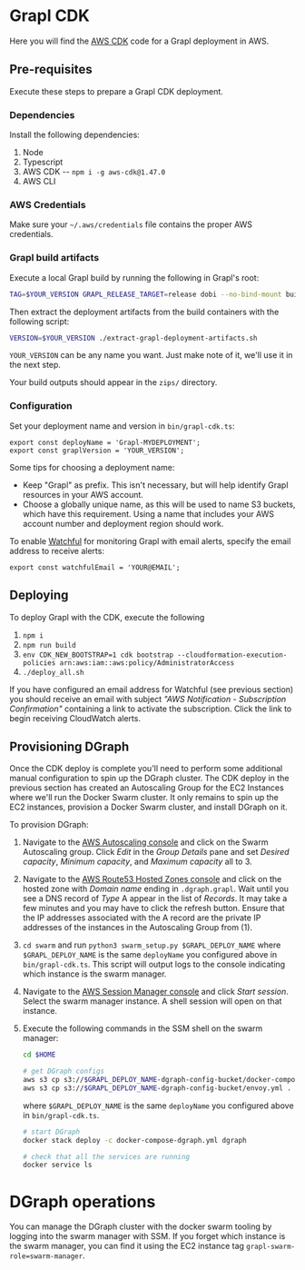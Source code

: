 # Grapl CDK

Here you will find the [AWS CDK](https://aws.amazon.com/cdk/) code for
a Grapl deployment in AWS.

## Pre-requisites

Execute these steps to prepare a Grapl CDK deployment.

### Dependencies

Install the following dependencies:

1. Node
2. Typescript
3. AWS CDK -- `npm i -g aws-cdk@1.47.0`
4. AWS CLI

### AWS Credentials

Make sure your `~/.aws/credentials` file contains the proper AWS
credentials.

### Grapl build artifacts

Execute a local Grapl build by running the following in Grapl's root:

```bash
TAG=$YOUR_VERSION GRAPL_RELEASE_TARGET=release dobi --no-bind-mount build
```

Then extract the deployment artifacts from the build containers with
the following script:

```bash
VERSION=$YOUR_VERSION ./extract-grapl-deployment-artifacts.sh
```

`YOUR_VERSION` can be any name you want. Just make note of it, we'll
use it in the next step.

Your build outputs should appear in the `zips/` directory.

### Configuration

Set your deployment name and version in `bin/grapl-cdk.ts`:

```
export const deployName = 'Grapl-MYDEPLOYMENT';
export const graplVersion = 'YOUR_VERSION';
```

Some tips for choosing a deployment name:

-   Keep "Grapl" as prefix. This isn't necessary, but will help
    identify Grapl resources in your AWS account.
-   Choose a globally unique name, as this will be used to name S3
    buckets, which have this requirement. Using a name that includes
    your AWS account number and deployment region should work.

To enable [Watchful](https://github.com/eladb/cdk-watchful) for
monitoring Grapl with email alerts, specify the email address to
receive alerts:

```
export const watchfulEmail = 'YOUR@EMAIL';
```

## Deploying

To deploy Grapl with the CDK, execute the following

1. `npm i`
2. `npm run build`
3. `env CDK_NEW_BOOTSTRAP=1 cdk bootstrap --cloudformation-execution-policies arn:aws:iam::aws:policy/AdministratorAccess`
4. `./deploy_all.sh`

If you have configured an email address for Watchful (see previous
section) you should receive an email with subject *"AWS Notification -
Subscription Confirmation"* containing a link to activate the
subscription. Click the link to begin receiving CloudWatch alerts.

## Provisioning DGraph

Once the CDK deploy is complete you'll need to perform some additional
manual configuration to spin up the DGraph cluster. The CDK deploy in
the previous section has created an Autoscaling Group for the EC2
Instances where we'll run the Docker Swarm cluster. It only remains to
spin up the EC2 instances, provision a Docker Swarm cluster, and
install DGraph on it.

To provision DGraph:

1. Navigate to the [AWS Autoscaling
   console](https://console.aws.amazon.com/ec2autoscaling) and click
   on the Swarm Autoscaling group. Click *Edit* in the *Group Details*
   pane and set *Desired capacity*, *Minimum capacity*, and *Maximum
   capacity* all to 3.

2. Navigate to the [AWS Route53 Hosted Zones
   console](https://console.aws.amazon.com/route53/v2/hostedzones) and
   click on the hosted zone with *Domain name* ending in
   `.dgraph.grapl`. Wait until you see a DNS record of *Type* A appear
   in the list of *Records*. It may take a few minutes and you may
   have to click the refresh button. Ensure that the IP addresses
   associated with the A record are the private IP addresses of the
   instances in the Autoscaling Group from (1).

3. `cd swarm` and run `python3 swarm_setup.py $GRAPL_DEPLOY_NAME`
   where `$GRAPL_DEPLOY_NAME` is the same `deployName` you configured
   above in `bin/grapl-cdk.ts`. This script will output logs to the
   console indicating which instance is the swarm manager.

4. Navigate to the [AWS Session Manager
   console](https://us-east-1.console.aws.amazon.com/systems-manager/session-manager)
   and click *Start session*. Select the swarm manager instance. A
   shell session will open on that instance.

5. Execute the following commands in the SSM shell on the swarm
   manager:
   ```bash
   cd $HOME

   # get DGraph configs
   aws s3 cp s3://$GRAPL_DEPLOY_NAME-dgraph-config-bucket/docker-compose-dgraph.yml .
   aws s3 cp s3://$GRAPL_DEPLOY_NAME-dgraph-config-bucket/envoy.yml .
   ```
   where `$GRAPL_DEPLOY_NAME` is the same `deployName` you configured
   above in `bin/grapl-cdk.ts`.
   ``` bash
   # start DGraph
   docker stack deploy -c docker-compose-dgraph.yml dgraph

   # check that all the services are running
   docker service ls
   ```

# DGraph operations

You can manage the DGraph cluster with the docker swarm tooling by
logging into the swarm manager with SSM. If you forget which instance
is the swarm manager, you can find it using the EC2 instance tag
`grapl-swarm-role=swarm-manager`.
